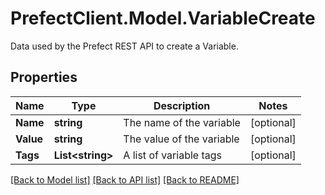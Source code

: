 # PrefectClient.Model.VariableCreate
Data used by the Prefect REST API to create a Variable.

## Properties

Name | Type | Description | Notes
------------ | ------------- | ------------- | -------------
**Name** | **string** | The name of the variable | [optional] 
**Value** | **string** | The value of the variable | [optional] 
**Tags** | **List&lt;string&gt;** | A list of variable tags | [optional] 

[[Back to Model list]](../README.md#documentation-for-models) [[Back to API list]](../README.md#documentation-for-api-endpoints) [[Back to README]](../README.md)


